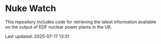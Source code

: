 # Nuke Watch

This repository includes code for retrieving the latest information available on the output of EDF nuclear power plants in the UK.

Last updated: 2025-07-17 13:31